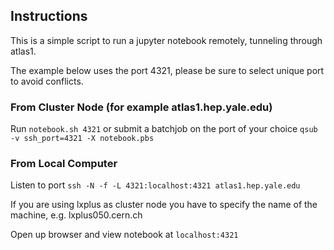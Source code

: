 ## Instructions
This is a simple script to run a jupyter notebook remotely, tunneling through atlas1. 

The example below uses the port 4321, please be sure to select unique port to avoid conflicts. 

### From Cluster Node (for example atlas1.hep.yale.edu)
Run `notebook.sh 4321` or submit a batchjob on the port of your choice `qsub -v ssh_port=4321 -X notebook.pbs`

### From Local Computer
Listen to port `ssh -N -f -L 4321:localhost:4321 atlas1.hep.yale.edu`

If you are using lxplus as cluster node you have to specify the name of the machine, e.g. lxplus050.cern.ch

Open up browser and view notebook at `localhost:4321`
